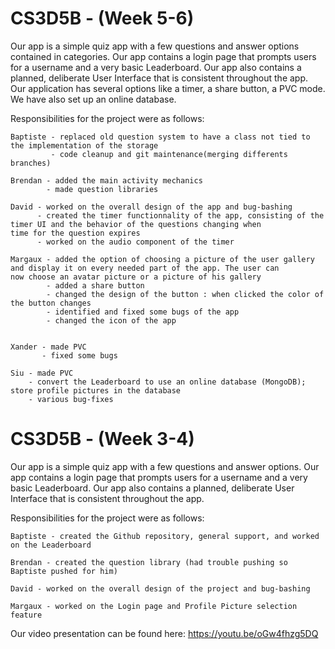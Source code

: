 
# CS3D5B - (Week 5-6)

Our app is a simple quiz app with a few questions and answer options contained in categories.
Our app contains a login page that prompts users for a username and a very basic Leaderboard. 
Our app also contains a planned, deliberate User Interface that is consistent throughout the app.
Our application has several options like a timer, a share button, a PVC mode.
We have also set up an online database.

Responsibilities for the project were as follows:

    Baptiste - replaced old question system to have a class not tied to the implementation of the storage
             - code cleanup and git maintenance(merging differents branches)

    Brendan - added the main activity mechanics
            - made question libraries

    David - worked on the overall design of the app and bug-bashing
          - created the timer functionnality of the app, consisting of the timer UI and the behavior of the questions changing when                  time for the question expires
          - worked on the audio component of the timer

    Margaux - added the option of choosing a picture of the user gallery and display it on every needed part of the app. The user can                now choose an avatar picture or a picture of his gallery
            - added a share button
            - changed the design of the button : when clicked the color of the button changes
            - identified and fixed some bugs of the app 
            - changed the icon of the app 
            
            
    Xander - made PVC
           - fixed some bugs
   
    Siu - made PVC
        - convert the Leaderboard to use an online database (MongoDB); store profile pictures in the database
        - various bug-fixes



# CS3D5B - (Week 3-4)

Our app is a simple quiz app with a few questions and answer options.
Our app contains a login page that prompts users for a username and a very basic Leaderboard.
Our app also contains a planned, deliberate User Interface that is consistent throughout the app.

Responsibilities for the project were as follows:

    Baptiste - created the Github repository, general support, and worked on the Leaderboard

    Brendan - created the question library (had trouble pushing so Baptiste pushed for him)

    David - worked on the overall design of the project and bug-bashing

    Margaux - worked on the Login page and Profile Picture selection feature

Our video presentation can be found here: https://youtu.be/oGw4fhzg5DQ

